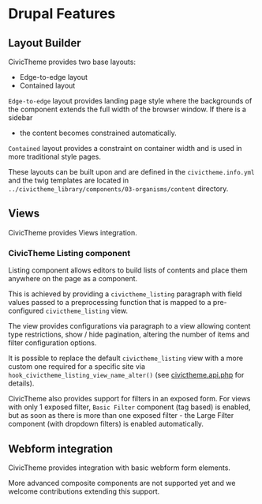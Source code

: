 # Drupal Features

## Layout Builder

CivicTheme provides two base layouts:
- Edge-to-edge layout
- Contained layout

`Edge-to-edge` layout provides landing page style where the backgrounds of the
component extends the full width of the browser window. If there is a sidebar
- the content becomes constrained automatically.

`Contained` layout provides a constraint on container width and is used in more
traditional style pages.

These layouts can be built upon and are defined in the `civictheme.info.yml` and the
twig templates are located in `../civictheme_library/components/03-organisms/content`
directory.

## Views

CivicTheme provides Views integration.

### CivicTheme Listing component

Listing component allows editors to build lists of contents and place them
anywhere on the page as a component.

This is achieved by providing a `civictheme_listing` paragraph with field values
passed to a preprocessing function that is mapped to a pre-configured
`civictheme_listing` view.

The view provides configurations via paragraph to a view allowing content type
restrictions, show / hide pagination, altering the number of items and filter
configuration options.

It is possible to replace the default `civictheme_listing` view with a more custom
one required for a specific site via `hook_civictheme_listing_view_name_alter()` (see
[civictheme.api.php](../civictheme.api.php) for details).

CivicTheme also provides support for filters in an exposed form. For views with only
1 exposed filter, `Basic Filter` component (tag based) is enabled,
but as soon as there is more than one exposed filter - the Large Filter
component (with dropdown filters) is enabled automatically.

## Webform integration

CivicTheme provides integration with basic webform form elements.

More advanced composite components are not supported yet and we welcome
contributions extending this support.
